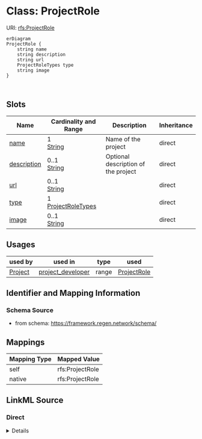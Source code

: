 

# Class: ProjectRole



URI: [rfs:ProjectRole](https://framework.regen.network/schema/ProjectRole)



```mermaid
erDiagram
ProjectRole {
    string name  
    string description  
    string url  
    ProjectRoleTypes type  
    string image  
}



```



<!-- no inheritance hierarchy -->


## Slots

| Name | Cardinality and Range | Description | Inheritance |
| ---  | --- | --- | --- |
| [name](name.md) | 1 <br/> [String](String.md) | Name of the project | direct |
| [description](description.md) | 0..1 <br/> [String](String.md) | Optional description of the project | direct |
| [url](url.md) | 0..1 <br/> [String](String.md) |  | direct |
| [type](type.md) | 1 <br/> [ProjectRoleTypes](ProjectRoleTypes.md) |  | direct |
| [image](image.md) | 0..1 <br/> [String](String.md) |  | direct |





## Usages

| used by | used in | type | used |
| ---  | --- | --- | --- |
| [Project](Project.md) | [project_developer](project_developer.md) | range | [ProjectRole](ProjectRole.md) |






## Identifier and Mapping Information







### Schema Source


* from schema: https://framework.regen.network/schema/




## Mappings

| Mapping Type | Mapped Value |
| ---  | ---  |
| self | rfs:ProjectRole |
| native | rfs:ProjectRole |







## LinkML Source

<!-- TODO: investigate https://stackoverflow.com/questions/37606292/how-to-create-tabbed-code-blocks-in-mkdocs-or-sphinx -->

### Direct

<details>
```yaml
name: ProjectRole
from_schema: https://framework.regen.network/schema/
slots:
- name
- description
- url
attributes:
  type:
    name: type
    from_schema: https://framework.regen.network/schema/
    rank: 1000
    slot_uri: rfs:ProjectRoleType
    domain_of:
    - ProjectRole
    range: ProjectRoleTypes
    required: true
  image:
    name: image
    from_schema: https://framework.regen.network/schema/
    slot_uri: schema:image
    domain_of:
    - ProjectRole
    - Organization

```
</details>

### Induced

<details>
```yaml
name: ProjectRole
from_schema: https://framework.regen.network/schema/
attributes:
  type:
    name: type
    from_schema: https://framework.regen.network/schema/
    rank: 1000
    slot_uri: rfs:ProjectRoleType
    alias: type
    owner: ProjectRole
    domain_of:
    - ProjectRole
    range: ProjectRoleTypes
    required: true
  image:
    name: image
    from_schema: https://framework.regen.network/schema/
    slot_uri: schema:image
    alias: image
    owner: ProjectRole
    domain_of:
    - ProjectRole
    - Organization
    range: string
  name:
    name: name
    description: Name of the project.
    from_schema: https://framework.regen.network/schema/
    rank: 1000
    slot_uri: schema:name
    alias: name
    owner: ProjectRole
    domain_of:
    - Project
    - ProjectRole
    - File
    - Organization
    - AdministrativeArea
    range: string
    required: true
  description:
    name: description
    description: Optional description of the project.
    from_schema: https://framework.regen.network/schema/
    rank: 1000
    slot_uri: schema:description
    alias: description
    owner: ProjectRole
    domain_of:
    - Project
    - ProjectRole
    - File
    - Organization
    range: string
  url:
    name: url
    from_schema: https://framework.regen.network/schema/
    rank: 1000
    alias: url
    owner: ProjectRole
    domain_of:
    - ProjectRole
    - Organization
    - AdministrativeArea
    range: string

```
</details>
